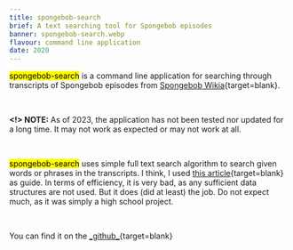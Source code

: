 ```yaml
---
title: spongebob-search
brief: A text searching tool for Spongebob episodes
banner: spongebob-search.webp
flavour: command line application
date: 2020
---
```


<mark class="highlight">spongebob-search</mark> is a command line application for searching through transcripts of Spongebob episodes from [Spongebob Wikia](https://spongebob.fandom.com/wiki/List_of_episodes){target=blank}.

<br />

**<!> NOTE:** As of 2023, the application has not been tested nor updated for a long time. It may not work as expected or may not work at all.

<br />

<mark class="highlight">spongebob-search</mark> uses simple full text search algorithm to search given words or phrases in the transcripts. I think, I used [this article](https://artem.krylysov.com/blog/2020/07/28/lets-build-a-full-text-search-engine){target=blank} as guide. In terms of efficiency, it is very bad, as any sufficient data structures are not used. But it does (did at least) the job. Do not expect much, as it was simply a high school project.

<br />

You can find it on the [\_github\_](https://github.com/danielpancake/spongebobsearch){target=blank}

